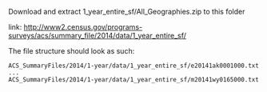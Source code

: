Download and extract 1_year_entire_sf/All_Geographies.zip to this folder

link: http://www2.census.gov/programs-surveys/acs/summary_file/2014/data/1_year_entire_sf/

The file structure should look as such:

```
ACS_SummaryFiles/2014/1-year/data/1_year_entire_sf/e20141ak0001000.txt
...
ACS_SummaryFiles/2014/1-year/data/1_year_entire_sf/m20141wy0165000.txt
```